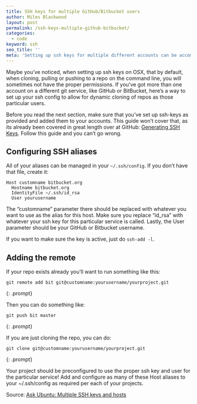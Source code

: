```yaml
---
title: SSH keys for multiple GitHub/Bitbucket users
author: Miles Blackwood
layout: post
permalink: /ssh-keys-multiple-github-bitbucket/
categories:
  - code
keyword: ssh
seo_title: ''
meta: 'Setting up ssh keys for multiple different accounts can be accomplished through use of an ssh config file, which you can configure on the OSX command line.'
---
```


Maybe you’ve noticed, when setting up ssh keys on OSX, that by default, when cloning, pulling or pushing to a repo on the command line, you will sometimes not have the proper permissions. If you’ve got more than one account on a different git service, like GitHub or BitBucket, here’s a way to set up your ssh config to allow for dynamic cloning of repos as those particular users.

Before you read the next section, make sure that you’ve set up ssh-keys as provided and added them to your accounts. This guide won’t cover that, as its already been covered in great length over at GitHub: [Generating SSH Keys](https://help.github.com/articles/generating-ssh-keys/). Follow this guide and you can’t go wrong.

## Configuring SSH aliases

All of your aliases can be managed in your `~/.ssh/config`. If you don’t have that file, create it:

~~~
Host customname bitbucket.org
  Hostname bitbucket.org
  IdentityFile ~/.ssh/id_rsa
  User yourusername
~~~

The “customname” parameter there should be replaced with whatever you want to use as the alias for this host. Make sure you replace “id_rsa” with whatever your ssh key for this particular service is called. Lastly, the User parameter should be your GitHub or Bitbucket username.

If you want to make sure the key is active, just do `ssh-add -l`.

## Adding the remote

If your repo exists already you’ll want to run something like this:

~~~
git remote add bit git@customname:yourusername/yourproject.git
~~~
{: .prompt}

Then you can do something like:

~~~
git push bit master
~~~
{: .prompt}

If you are just cloning the repo, you can do:

~~~
git clone git@customname:yourusername/yourproject.git
~~~
{: .prompt}

Your project should be preconfigured to use the proper ssh key and user for the particular service! Add and configure as many of these Host aliases to your ~/.ssh/config as required per each of your projects.

Source: [Ask Ubuntu: Multiple SSH keys and hosts](http://askubuntu.com/questions/269140/how-to-use-multiple-ssh-keys-with-different-accounts-and-hosts)